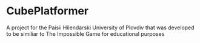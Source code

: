 # CubePlatformer
A project for the Paisii Hilendarski University of Plovdiv that was developed to be similiar to The Impossible Game for educational purposes
